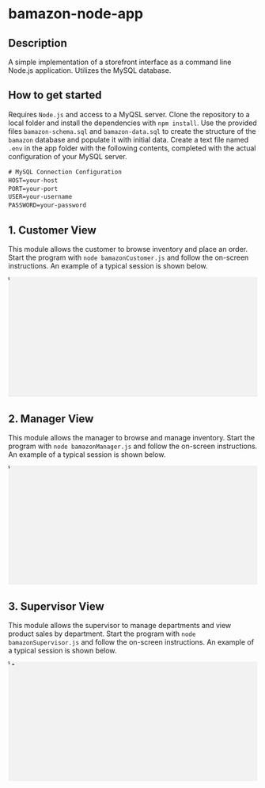 # bamazon-node-app

## Description

 A simple implementation of a storefront interface as a command line Node.js application. Utilizes the MySQL database.

## How to get started

Requires `Node.js` and access to a MyQSL server. Clone the repository to a local folder and install the dependencies with `npm install`. Use the provided files `bamazon-schema.sql` and `bamazon-data.sql` to create the structure of the `bamazon` database and populate it with initial data. Create a text file named `.env` in the app folder with the following contents, completed with the actual configuration of your MySQL server. 

```txt
# MySQL Connection Configuration
HOST=your-host
PORT=your-port
USER=your-username
PASSWORD=your-password
```

## 1. Customer View

This module allows the customer to browse inventory and place an order. Start the program with `node bamazonCustomer.js` and follow the on-screen instructions. An example of a typical session is shown below.

![customer-view](images/customer-view.gif "Customer View")

## 2. Manager View

This module allows the manager to browse and manage inventory. Start the program with `node bamazonManager.js` and follow the on-screen instructions. An example of a typical session is shown below.

![manager-view](images/manager-view.gif "Manager View")

## 3. Supervisor View

This module allows the supervisor to manage departments and view product sales by department. Start the program with `node bamazonSupervisor.js` and follow the on-screen instructions. An example of a typical session is shown below.

![supervisor-view](images/supervisor-view.gif "Supervisor View")

